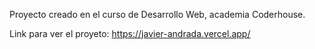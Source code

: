 Proyecto creado en el curso de Desarrollo Web, academia Coderhouse.

Link para ver el proyeto: https://javier-andrada.vercel.app/
